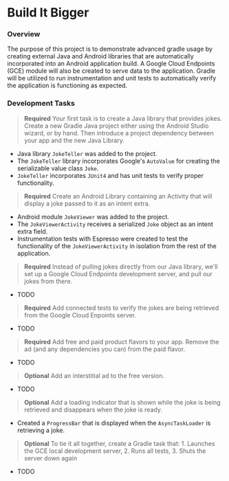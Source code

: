 # Build It Bigger

### Overview

The purpose of this project is to demonstrate advanced gradle usage by creating external Java and Android
libraries that are automatically incorporated into an Android application build. A Google Cloud Endpoints
 (GCE) module will also be created to serve data to the application. Gradle will be utilized to run
 instrumentation and unit tests to automatically verify the application is functioning as expected.

### Development Tasks

> **Required** Your first task is to create a Java library that provides jokes. Create a new
  Gradle Java project either using the Android Studio wizard, or by hand. Then
  introduce a project dependency between your app and the new Java Library.

+ Java library `JokeTeller` was added to the project.
+ The `JokeTeller` library incorporates Google's `AutoValue` for creating the serializable value class `Joke`. 
+ `JokeTeller` incorporates `JUnit4` and has unit tests to verify proper functionality.

> **Required** Create an Android Library containing an Activity that will display a joke
passed to it as an intent extra. 

+ Android module `JokeViewer` was added to the project.
+ The `JokeViewerActivity` receives a serialized `Joke` object as an intent extra field. 
+ Instrumentation tests with Espresso were created to test the functionality of the `JokeViewerActivity`
in isolation from the rest of the application.

> **Required** Instead of pulling jokes directly from
our Java library, we'll set up a Google Cloud Endpoints development server,
and pull our jokes from there. 

+ TODO

> **Required** Add connected tests to verify the jokes are being retrieved from the Google Cloud Enpoints server.

+ TODO

> **Required** Add free and paid product flavors to your app. Remove the ad (and any
dependencies you can) from the paid flavor.

+ TODO

> **Optional** Add an interstitial ad to the free version.

+ TODO

> **Optional** Add a loading indicator that is shown while the joke is being retrieved and
disappears when the joke is ready. 

+ Created a `ProgressBar` that is displayed when the `AsyncTaskLoader` is retrieving a joke.

> **Optional** To tie it all together, create a Gradle task that: 1. Launches the GCE local development server, 2. Runs all tests, 3. Shuts the server down again

+ TODO